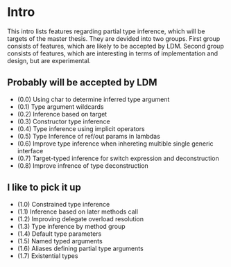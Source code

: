 # Intro

This intro lists features regarding partial type inference, which will be targets of the master thesis. They are devided into two groups. First group consists of features, which are likely to be accepted by LDM. Second group consists of features, which are interesting in terms of implementation and design, but are experimental.

## Probably will be accepted by LDM

- (0.0) Using char to determine inferred type argument
- (0.1) Type argument wildcards
- (0.2) Inference based on target
- (0.3) Constructor type inference
- (0.4) Type inference using implicit operators
- (0.5) Type Inference of ref/out params in lambdas
- (0.6) Improve type inference when inhereting multible single generic interface
- (0.7) Target-typed inference for switch expression and deconstruction
- (0.8) Improve infrence of type deconstruction

## I like to pick it up

- (1.0) Constrained type inference
- (1.1) Inference based on later methods call
- (1.2) Improving delegate overload resolution
- (1.3) Type inference by method group
- (1.4) Default type parameters
- (1.5) Named typed arguments
- (1.6) Aliases defining partial type arguments
- (1.7) Existential types
